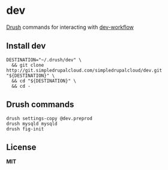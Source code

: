 # dev

[Drush](https://github.com/drush-ops/drush) commands for interacting with [dev-workflow](http://gitlab.simpledrupalcloud.com/simpledrupalcloud/dev-workflow/blob/master/README.md)

## Install dev

    DESTINATION="~/.drush/dev" \
      && git clone http://git.simpledrupalcloud.com/simpledrupalcloud/dev.git "${DESTINATION}" \
      && cd "${DESTINATION}" \
      && cd -

## Drush commands

    drush settings-copy @dev.preprod
    drush mysqld mysqld
    drush fig-init

## License

**MIT**
